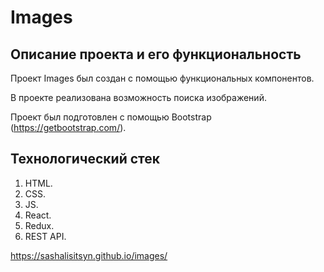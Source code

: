 # Images

## Описание проекта и его функциональность

Проект Images был создан с помощью функциональных компонентов.

В проекте реализована возможность поиска изображений.

Проект был подготовлен с помощью Bootstrap (https://getbootstrap.com/).

## Технологический стек

1. HTML.
2. CSS.
3. JS.
4. React.
5. Redux.
6. REST API.

https://sashalisitsyn.github.io/images/
